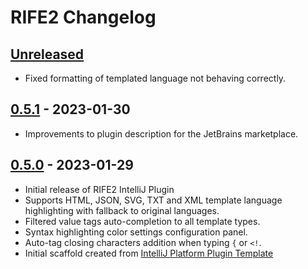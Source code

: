 <!-- Keep a Changelog guide -> https://keepachangelog.com -->

# RIFE2 Changelog

## [Unreleased]
- Fixed formatting of templated language not behaving correctly.

## [0.5.1] - 2023-01-30
- Improvements to plugin description for the JetBrains marketplace.

## [0.5.0] - 2023-01-29
- Initial release of RIFE2 IntelliJ Plugin
- Supports HTML, JSON, SVG, TXT and XML template language highlighting with fallback to original languages.
- Filtered value tags auto-completion to all template types.
- Syntax highlighting color settings configuration panel.
- Auto-tag closing characters addition when typing `{` or `<!`.
- Initial scaffold created from [IntelliJ Platform Plugin Template](https://github.com/JetBrains/intellij-platform-plugin-template)

[Unreleased]: https://github.com/gbevin/rife2-idea/compare/v0.5.1...HEAD
[0.5.1]: https://github.com/gbevin/rife2-idea/compare/v0.5.0...v0.5.1
[0.5.0]: https://github.com/gbevin/rife2-idea/commits/v0.5.0
